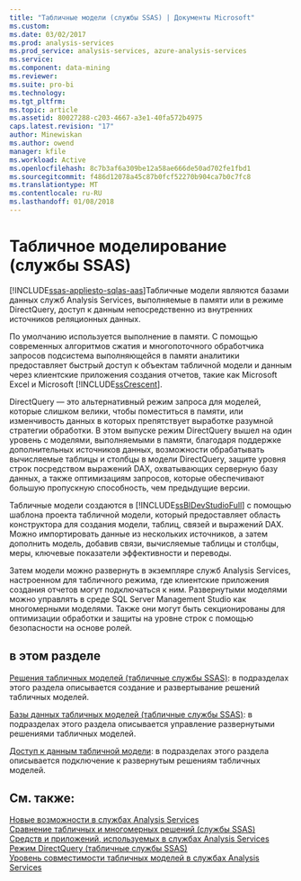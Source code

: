 ```yaml
---
title: "Табличные модели (службы SSAS) | Документы Microsoft"
ms.custom: 
ms.date: 03/02/2017
ms.prod: analysis-services
ms.prod_service: analysis-services, azure-analysis-services
ms.service: 
ms.component: data-mining
ms.reviewer: 
ms.suite: pro-bi
ms.technology: 
ms.tgt_pltfrm: 
ms.topic: article
ms.assetid: 80027288-c203-4667-a3e1-40fa572b4975
caps.latest.revision: "17"
author: Minewiskan
ms.author: owend
manager: kfile
ms.workload: Active
ms.openlocfilehash: 8c7b3af6a309be12a58ae666de50ad702fe1fbd1
ms.sourcegitcommit: f486d12078a45c87b0fcf52270b904ca7b0c7fc8
ms.translationtype: MT
ms.contentlocale: ru-RU
ms.lasthandoff: 01/08/2018
---
```

# <a name="tabular-modeling-ssas"></a>Табличное моделирование (службы SSAS)
[!INCLUDE[ssas-appliesto-sqlas-aas](../../includes/ssas-appliesto-sqlas-aas.md)]Табличные модели являются базами данных служб Analysis Services, выполняемые в памяти или в режиме DirectQuery, доступ к данным непосредственно из внутренних источников реляционных данных.  
  
 По умолчанию используется выполнение в памяти. С помощью современных алгоритмов сжатия и многопоточного обработчика запросов подсистема выполняющейся в памяти аналитики предоставляет быстрый доступ к объектам табличной модели и данным через клиентские приложения создания отчетов, такие как Microsoft Excel и Microsoft [!INCLUDE[ssCrescent](../../includes/sscrescent-md.md)].  
  
 DirectQuery — это альтернативный режим запроса для моделей, которые слишком велики, чтобы поместиться в памяти, или изменчивость данных в которых препятствует выработке разумной стратегии обработки. В этом выпуске режим DirectQuery вышел на один уровень с моделями, выполняемыми в памяти, благодаря поддержке дополнительных источников данных, возможности обрабатывать вычисляемые таблицы и столбцы в модели DirectQuery, защите уровня строк посредством выражений DAX, охватывающих серверную базу данных, а также оптимизациям запросов, которые обеспечивают большую пропускную способность, чем предыдущие версии.
  
 Табличные модели создаются в [!INCLUDE[ssBIDevStudioFull](../../includes/ssbidevstudiofull-md.md)] с помощью шаблона проекта табличной модели, который предоставляет область конструктора для создания модели, таблиц, связей и выражений DAX. Можно импортировать данные из нескольких источников, а затем дополнить модель, добавив связи, вычисляемые таблицы и столбцы, меры, ключевые показатели эффективности и переводы.  
  
 Затем модели можно развернуть в экземпляре служб Analysis Services, настроенном для табличного режима, где клиентские приложения создания отчетов могут подключаться к ним. Развернутыми моделями можно управлять в среде SQL Server Management Studio как многомерными моделями. Также они могут быть секционированы для оптимизации обработки и защиты на уровне строк с помощью безопасности на основе ролей.  
  
## <a name="in-this-section"></a>в этом разделе  
 [Решения табличных моделей (табличные службы SSAS)](../../analysis-services/tabular-models/tabular-model-solutions-ssas-tabular.md): в подразделах этого раздела описывается создание и развертывание решений табличных моделей.
  
 [Базы данных табличных моделей (табличные службы SSAS)](../../analysis-services/tabular-models/tabular-model-databases-ssas-tabular.md): в подразделах этого раздела описывается управление развернутыми решениями табличных моделей.
  
 [Доступ к данным табличной модели](../../analysis-services/tabular-models/tabular-model-data-access.md): в подразделах этого раздела описывается подключение к развернутым решениям табличных моделей.
  
## <a name="see-also"></a>См. также:  
 [Новые возможности в службах Analysis Services](../../analysis-services/what-s-new-in-analysis-services.md)   
 [Сравнение табличных и многомерных решений (службы SSAS)](../../analysis-services/comparing-tabular-and-multidimensional-solutions-ssas.md)   
 [Средств и приложений, используемых в службах Analysis Services](../../analysis-services/tools-and-applications-used-in-analysis-services.md)   
 [Режим DirectQuery (табличные службы SSAS)](../../analysis-services/tabular-models/directquery-mode-ssas-tabular.md)   
 [Уровень совместимости табличных моделей в службах Analysis Services](../../analysis-services/tabular-models/compatibility-level-for-tabular-models-in-analysis-services.md)  
  
  
